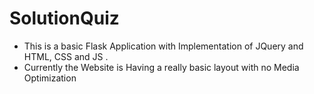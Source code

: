 # SolutionQuiz
- This is a basic Flask Application with Implementation of JQuery and HTML, CSS and JS .
- Currently the Website is Having a really basic layout with no Media Optimization 
